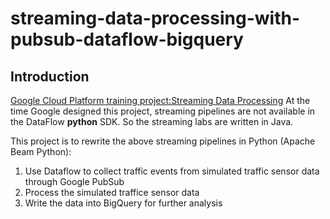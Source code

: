 # streaming-data-processing-with-pubsub-dataflow-bigquery

## Introduction

[Google Cloud Platform training project:Streaming Data Processing](https://github.com/GoogleCloudPlatform/training-data-analyst/tree/master/courses/streaming)
At the time Google designed this project, streaming pipelines are not available in the DataFlow **python** SDK. So the streaming labs are written in Java.

This project is to rewrite the above streaming pipelines in Python (Apache Beam Python):
1. Use Dataflow to collect traffic events from simulated traffic sensor data through Google PubSub
2. Process the simulated traffice sensor data
3. Write the data into BigQuery for further analysis




